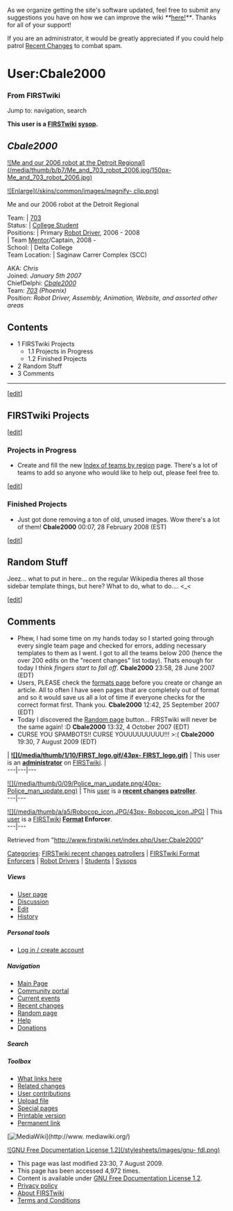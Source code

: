 As we organize getting the site's software updated, feel free to submit any
suggestions you have on how we can improve the wiki
_**_[here!](/index.php/User:Hallry/Suggestions "User:Hallry/Suggestions"
)_**_. Thanks for all of your support!

If you are an administrator, it would be greatly appreciated if you could help
patrol [Recent Changes](/index.php/Special:Recentchanges
"Special:Recentchanges" ) to combat spam.

# User:Cbale2000

### From FIRSTwiki

Jump to: navigation, search

**This user is a [FIRSTwiki](/index.php/FIRSTwiki "FIRSTwiki" ) [sysop](/index.php/FIRSTwiki:Administrators "FIRSTwiki:Administrators" ).**

_**Cbale2000**_  
---  
  
[![Me and our 2006 robot at the Detroit
Regional](/media/thumb/b/b7/Me_and_703_robot_2006.jpg/150px-
Me_and_703_robot_2006.jpg)](/index.php/Image:Me_and_703_robot_2006.jpg "Me and
our 2006 robot at the Detroit Regional" )

[![Enlarge](/skins/common/images/magnify-
clip.png)](/index.php/Image:Me_and_703_robot_2006.jpg "Enlarge" )

Me and our 2006 robot at the Detroit Regional  
  
Team: | [703](/index.php/703 "703" )  
Status: | [College Student](/index.php/College_students "College students" )  
Positions: | Primary [Robot Driver](/index.php/Robot_Drivers "Robot Drivers"
), 2006 - 2008  
| Team [Mentor](/index.php/Mentors "Mentors" )/Captain, 2008 -  
School: | Delta College  
Team Location: | Saginaw Carrer Complex (SCC)  
  
AKA: _Chris_  
Joined: _January 5th 2007_  
ChiefDelphi: _[Cbale2000](http://www.chiefdelphi.com/forums/member.php?u=15200
"http://www.chiefdelphi.com/forums/member.php?u=15200" )_  
Team: _[703](/index.php/703 "703" )_ _(Phoenix)_  
Position: _Robot Driver, Assembly, Animation, Website, and assorted other
areas_

  

## Contents

  * 1 FIRSTwiki Projects
    * 1.1 Projects in Progress
    * 1.2 Finished Projects
  * 2 Random Stuff
  * 3 Comments  
---  
  
[[edit](/index.php?title=User:Cbale2000&action=edit&section=1 "Edit section:
FIRSTwiki Projects" )]

## FIRSTwiki Projects

[[edit](/index.php?title=User:Cbale2000&action=edit&section=2 "Edit section:
Projects in Progress" )]

### Projects in Progress

  * Create and fill the new [Index of teams by region](/index.php/Index_of_teams_by_region "Index of teams by region" ) page. There's a lot of teams to add so anyone who would like to help out, please feel free to. 

[[edit](/index.php?title=User:Cbale2000&action=edit&section=3 "Edit section:
Finished Projects" )]

### Finished Projects

  * Just got done removing a ton of old, unused images. Wow there's a lot of them! **Cbale2000** 00:07, 28 February 2008 (EST) 

[[edit](/index.php?title=User:Cbale2000&action=edit&section=4 "Edit section:
Random Stuff" )]

## Random Stuff

Jeez... what to put in here... on the regular Wikipedia theres all those
sidebar template things, but here? What to do, what to do.... &lt;_&lt;

[[edit](/index.php?title=User:Cbale2000&action=edit&section=5 "Edit section:
Comments" )]

## Comments

  * Phew, I had some time on my hands today so I started going through every single team page and checked for errors, adding necessary templates to them as I went. I got to all the teams below 200 (hence the over 200 edits on the "recent changes" list today). Thats enough for today I think *fingers start to fall off*. **Cbale2000** 23:58, 28 June 2007 (EDT) 
  * Users, PLEASE check the [formats page](/index.php/FIRSTwiki:Page_formats "FIRSTwiki:Page formats" ) before you create or change an article. All to often I have seen pages that are completely out of format and so it would save us all a lot of time if everyone checks for the correct format first. Thank you. **Cbale2000** 12:42, 25 September 2007 (EDT) 
  * Today I discovered the [Random page](/index.php/Special:Random "Special:Random" ) button... FIRSTwiki will never be the same again!  :D **Cbale2000** 13:32, 4 October 2007 (EDT) 
  * CURSE YOU SPAMBOTS!! CURSE YOUUUUUUUUU!!! &gt;:( **Cbale2000** 19:30, 7 August 2009 (EDT) 

|  **[![](/media/thumb/1/10/FIRST_logo.gif/43px-
FIRST_logo.gif)](/index.php/Image:FIRST_logo.gif "" )** | This user is an
**[administrator](/index.php/Category:Sysops "Category:Sysops" )** on
[FIRSTwiki](/index.php/FIRSTwiki "FIRSTwiki" ). |  
---|---|---  
  
  

[![](/media/thumb/0/09/Police_man_update.png/40px-
Police_man_update.png)](/index.php/Image:Police_man_update.png "" ) |  This
[user](/index.php/Category:FIRSTwiki_recent_changes_patrollers
"Category:FIRSTwiki recent changes patrollers" ) is a **[recent
changes](/index.php/Special:Recentchanges "Special:Recentchanges" )
[patroller](http://www.wikipedia.org/wiki/Recent_changes_patrol
"wikipedia:Recent_changes_patrol" )**.  
---|---  
  
  

[![](/media/thumb/a/a5/Robocop_icon.JPG/43px-
Robocop_icon.JPG)](/index.php/Image:Robocop_icon.JPG "" ) |  This
[user](/index.php/Category:FIRSTwiki_Format_Enforcers "Category:FIRSTwiki
Format Enforcers" ) is a [FIRSTwiki](/index.php/FIRSTwiki "FIRSTwiki" )
**[Format](/index.php/FIRSTwiki:Page_formats "FIRSTwiki:Page formats" )
Enforcer**.  
---|---  
  
Retrieved from "<http://www.firstwiki.net/index.php/User:Cbale2000>"

[Categories](/index.php?title=Special:Categories&article=User%3ACbale2000
"Special:Categories" ): [FIRSTwiki recent changes
patrollers](/index.php/Category:FIRSTwiki_recent_changes_patrollers
"Category:FIRSTwiki recent changes patrollers" ) | [FIRSTwiki Format
Enforcers](/index.php/Category:FIRSTwiki_Format_Enforcers "Category:FIRSTwiki
Format Enforcers" ) | [Robot Drivers](/index.php/Category:Robot_Drivers
"Category:Robot Drivers" ) | [Students](/index.php/Category:Students
"Category:Students" ) | [Sysops](/index.php/Category:Sysops "Category:Sysops"
)

##### Views

  * [User page](/index.php/User:Cbale2000)
  * [Discussion](/index.php/User_talk:Cbale2000)
  * [Edit](/index.php?title=User:Cbale2000&action=edit)
  * [History](/index.php?title=User:Cbale2000&action=history)

##### Personal tools

  * [Log in / create account](/index.php?title=Special:Userlogin&returnto=User:Cbale2000)

[](/index.php/Main_Page "Main Page" )

##### Navigation

  * [Main Page](/index.php/Main_Page)
  * [Community portal](/index.php/FIRSTwiki:Community_portal)
  * [Current events](/index.php/Current_events)
  * [Recent changes](/index.php/Special:Recentchanges)
  * [Random page](/index.php/Special:Random)
  * [Help](/index.php/FIRSTwiki:Help)
  * [Donations](/index.php/FIRSTwiki:Site_support)

##### Search



##### Toolbox

  * [What links here](/index.php/Special:Whatlinkshere/User:Cbale2000)
  * [Related changes](/index.php/Special:Recentchangeslinked/User:Cbale2000)
  * [User contributions](/index.php/Special:Contributions/Cbale2000)
  * [Upload file](/index.php/Special:Upload)
  * [Special pages](/index.php/Special:Specialpages)
  * [Printable version](/index.php?title=User:Cbale2000&printable=yes)
  * [Permanent link](/index.php?title=User:Cbale2000&oldid=73359)

[![MediaWiki](/skins/common/images/poweredby_mediawiki_88x31.png)](http://www.
mediawiki.org/)

[![GNU Free Documentation License 1.2](/stylesheets/images/gnu-
fdl.png)](http://www.gnu.org/copyleft/fdl.html)

  * This page was last modified 23:30, 7 August 2009.
  * This page has been accessed 4,972 times.
  * Content is available under [GNU Free Documentation License 1.2](http://www.gnu.org/copyleft/fdl.html "http://www.gnu.org/copyleft/fdl.html" ).
  * [Privacy policy](/index.php/FIRSTwiki:Privacy_policy "FIRSTwiki:Privacy policy" )
  * [About FIRSTwiki](/index.php/FIRSTwiki:About "FIRSTwiki:About" )
  * [Terms and Conditions](/index.php/FIRSTwiki:Terms_and_conditions "FIRSTwiki:Terms and conditions" )

